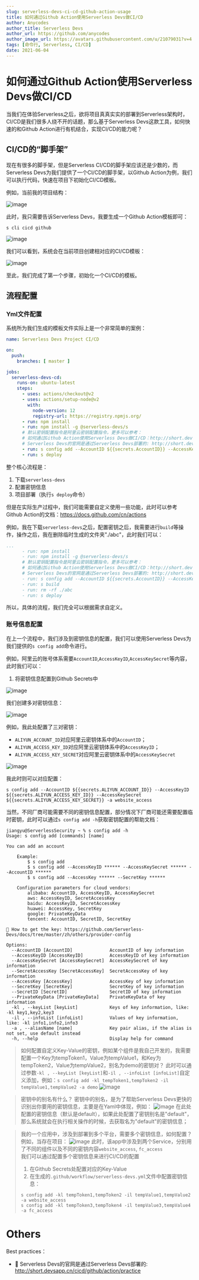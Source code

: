 ```yaml
---
slug: serverless-devs-ci-cd-github-action-usage
title: 如何通过Github Action使用Serverless Devs做CI/CD
author: Anycodes
author_title: Serverless Devs
author_url: https://github.com/anycodes
author_image_url: https://avatars.githubusercontent.com/u/21079031?v=4
tags: [命令行, Serverless, CI/CD]
date: 2021-06-04
---
```


# 如何通过Github Action使用Serverless Devs做CI/CD

当我们在体验Serverless之后，欲将项目真真实实的部署到Serverless架构时，CI/CD是我们很多人绕不开的话题，那么基于Serverless Devs这款工具，如何快速的和Github Action进行有机结合，实现CI/CD的能力呢？

## CI/CD的“脚手架”

现在有很多的脚手架，但是Serverless CI/CD的脚手架应该还是少数的，而Serverless Devs为我们提供了一个CI/CD的脚手架，以Github Action为例，我们可以执行代码，快速在项目下初始化CI/CD模板。

例如，当前我的项目结构：

![image](https://user-images.githubusercontent.com/21079031/120759969-27bccf80-c546-11eb-9260-64724df2e5f5.png)

此时，我只需要告诉Serverless Devs，我要生成一个Github Action模板即可：

```
s cli cicd github
```

![image](https://user-images.githubusercontent.com/21079031/120760086-48852500-c546-11eb-9c38-66dbfd82e632.png)

我们可以看到，系统会在当前项目创建相对应的CI/CD模板：

![image](https://user-images.githubusercontent.com/21079031/120760172-681c4d80-c546-11eb-9551-ba3e060e2947.png)

至此，我们完成了第一个步骤，初始化一个CI/CD的模板。

## 流程配置

### Yml文件配置

系统所为我们生成的模板文件实际上是一个非常简单的案例：

```yaml
name: Serverless Devs Project CI/CD

on:
  push:
    branches: [ master ]

jobs:
  serverless-devs-cd:
    runs-on: ubuntu-latest
    steps:
      - uses: actions/checkout@v2
      - uses: actions/setup-node@v2
        with:
          node-version: 12
          registry-url: https://registry.npmjs.org/
      - run: npm install
      - run: npm install -g @serverless-devs/s
      # 默认密钥配置指令是阿里云密钥配置指令，更多可以参考：
      # 如何通过Github Action使用Serverless Devs做CI/CD：http://short.devsapp.cn/cicd/github/action/usage
      # Serverless Devs的官网是通过Serverless Devs部署的: http://short.devsapp.cn/cicd/github/action/practice
      - run: s config add --AccountID ${{secrets.AccountID}} --AccessKeyID ${{secrets.AccessKeyID}} --AccessKeySecret ${{secrets.AccessKeySecret}} -a default
      - run: s deploy
```

整个核心流程是：
1. 下载`serverless-devs`
2. 配置密钥信息
3. 项目部署（执行`s deploy`命令）

但是在实际生产过程中，我们可能需要自定义使用一些功能，此时可以参考Github Action的文档：https://docs.github.com/cn/actions

例如，我在下载`serverless-devs`之后，配置密钥之后，我需要进行`build`等操作，操作之后，我在删除临时生成的文件夹"./abc"，此时我们可以：

```yaml
...
      - run: npm install
      - run: npm install -g @serverless-devs/s
      # 默认密钥配置指令是阿里云密钥配置指令，更多可以参考：
      # 如何通过Github Action使用Serverless Devs做CI/CD：http://short.devsapp.cn/cicd/github/action/usage
      # Serverless Devs的官网是通过Serverless Devs部署的: http://short.devsapp.cn/cicd/github/action/practice
      - run: s config add --AccountID ${{secrets.AccountID}} --AccessKeyID ${{secrets.AccessKeyID}} --AccessKeySecret ${{secrets.AccessKeySecret}} -a default
      - run: s build
      - run: rm -rf ./abc
      - run: s deploy
```

所以，具体的流程，我们完全可以根据需求自定义。

### 账号信息配置

在上一个流程中，我们涉及到密钥信息的配置，我们可以使用Serverless Devs为我们提供的`s config add`命令进行。

例如，阿里云的账号体系需要`AccountID`,`AccessKeyID`,`AccessKeySecret`等内容，此时我们可以：

1. 将密钥信息配置到Github Secrets中

![image](https://user-images.githubusercontent.com/21079031/120761131-71f28080-c547-11eb-9bb8-e08dafabb4ee.png)

我们创建多对密钥信息：

![image](https://user-images.githubusercontent.com/21079031/120761249-93ec0300-c547-11eb-9c0d-904fb85b4201.png)

例如，我此处配置了三对密钥：

- `ALIYUN_ACCOUNT_ID`对应阿里云密钥体系中的`AccountID`；
- `ALIYUN_ACCESS_KEY_ID`对应阿里云密钥体系中的`AccessKeyID`；
- `ALIYUN_ACCESS_KEY_SECRET`对应阿里云密钥体系中的`AccessKeySecret`

![image](https://user-images.githubusercontent.com/21079031/120761347-ae25e100-c547-11eb-9bcd-4fc742671bc5.png)

我此时则可以对应配置：

```
s config add --AccountID ${{secrets.ALIYUN_ACCOUNT_ID}} --AccessKeyID ${{secrets.ALIYUN_ACCESS_KEY_ID}} --AccessKeySecret ${{secrets.ALIYUN_ACCESS_KEY_SECRET}} -a website_access
```

当然，不同厂商可能需要不同的密钥信息配置，部分情况下厂商可能还需要配置临时密钥，此时可以通过`s config add -h`获取密钥配置的帮助文档：

```
jiangyu@ServerlessSecurity ~ % s config add -h
Usage: s config add [commands] [name]

You can add an account

    Example:
        $ s config add
        $ s config add --AccessKeyID ****** --AccessKeySecret ****** --AccountID ******
        $ s config add --AccessKey ****** --SecretKey ******
  
    Configuration parameters for cloud vendors:
        alibaba: AccountID, AccessKeyID, AccessKeySecret
        aws: AccessKeyID, SecretAccessKey
        baidu: AccessKeyID, SecretAccessKey
        huawei: AccessKey, SecretKey
        google: PrivateKeyData
        tencent: AccountID, SecretID, SecretKey

🧭 How to get the key: https://github.com/Serverless-Devs/docs/tree/master/zh/others/provider-config

Options:
  --AccountID [AccountID]              AccountID of key information
  --AccessKeyID [AccessKeyID]          AccessKeyID of key information
  --AccessKeySecret [AccessKeySecret]  AccessKeySecret of key information
  --SecretAccessKey [SecretAccessKey]  SecretAccessKey of key information
  --AccessKey [AccessKey]              AccessKey of key information
  --SecretKey [SecretKey]              SecretKey of key information
  --SecretID [SecretID]                SecretID of key information
  --PrivateKeyData [PrivateKeyData]    PrivateKeyData of key information
  -kl , --keyList [keyList]            Keys of key information, like: -kl key1,key2,key3
  -il , --infoList [infoList]          Values of key information, like: -kl info1,info2,info3
  -a , --aliasName [name]              Key pair alias, if the alias is not set, use default instead
  -h, --help                           Display help for command
```

> 如何配置自定义Key-Value的密钥，例如某个组件是我自己开发的，我需要配置一个Key为tempToken1，Value为tempValue1，和Key为tempToken2，Value为tempValue2，别名为demo的密钥对？
> 此时可以通过参数`-kl , --keyList [keyList]`和`-il , --infoList [infoList]`自定义添加，例如：`s config add -kl tempToken1,tempToken2 -il tempValue1,tempValue2 -a demo`
> ![image](https://user-images.githubusercontent.com/21079031/120762289-adda1580-c548-11eb-9684-87767b6fe109.png)

> 密钥中的别名有什么？
> 密钥中的别名，是为了帮助Serverless Devs更快的识别出你要用的密钥信息，主要是在Yaml中体现，例如：
> ![image](https://user-images.githubusercontent.com/21079031/120762524-eb3ea300-c548-11eb-83ec-73dabc2029c9.png)
> 在此处配置的密钥信息（默认是default），如果此处配置了密钥别名是"default"，那么系统就会在执行相关操作的时候，去获取名为"default"的密钥信息；

> 我的一个应用中，涉及到部署到多个平台，需要多个密钥信息，如何配置？   
> 例如，当存在项目：
> ![image](https://user-images.githubusercontent.com/21079031/120762886-45d7ff00-c549-11eb-8d01-743ad858d611.png)
> 此时，该app中涉及到两个Service，分别用了不同的组件以及不同的密钥内容`website_access`, `fc_access`    
> 我们可以通过配置多个密钥信息来进行CI/CD的配置
> 1. 在Github Secrets处配置对应的Key-Value
> 2. 在生成的`.github/workflow/serverless-devs.yml`文件中配置密钥信息：
> ```
> s config add -kl tempToken1,tempToken2 -il tempValue1,tempValue2 -a website_access
> s config add -kl tempToken3,tempToken4 -il tempValue3,tempValue4 -a fc_access
> ```

# Others

Best practices：
- 🍉 Serverless Devs的官网是通过Serverless Devs部署的: http://short.devsapp.cn/cicd/github/action/practice
